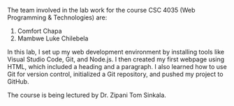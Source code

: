 The team involved in the lab work for the course CSC 4035 (Web Programming & Technologies) are:
1. Comfort Chapa
2. Mambwe Luke Chilebela

In this lab, I set up my web development environment by installing tools like Visual Studio Code, Git, and Node.js. I then created my first webpage using HTML, which included a
heading and a paragraph. I also learned how to use Git for version control, initialized a Git repository, and pushed my project to GitHub. 

The course is being lectured by Dr. Zipani Tom Sinkala.

